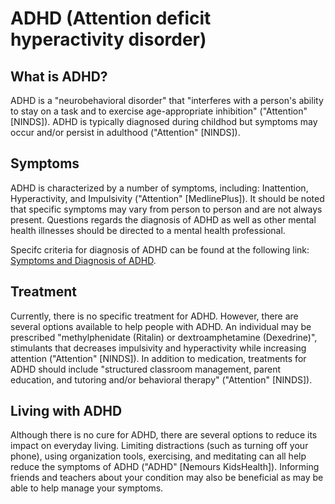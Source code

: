 # ADHD (Attention deficit hyperactivity disorder)
## What is ADHD?
ADHD is a "neurobehavioral disorder" that "interferes with a person's ability to stay on a task and to exercise age-appropriate inhibition" ("Attention" [NINDS]). ADHD is typically diagnosed during childhod but symptoms may occur and/or persist in adulthood ("Attention" [NINDS]).

## Symptoms
ADHD is characterized by a number of symptoms, including: Inattention, Hyperactivity, and Impulsivity ("Attention" [MedlinePlus]). It should be noted that specific symptoms may vary from person to person and are not always present. Questions regards the diagnosis of ADHD as well as other mental health illnesses should be directed to a mental health professional.

Specifc criteria for diagnosis of ADHD can be found at the following link: [Symptoms and Diagnosis of ADHD](https://www.cdc.gov/ncbddd/adhd/diagnosis.html).

## Treatment
Currently, there is no specific treatment for ADHD. However, there are several options available to help people with ADHD. An individual may be prescribed "methylphenidate (Ritalin) or dextroamphetamine (Dexedrine)", stimulants that decreases impulsivity and hyperactivity while increasing attention ("Attention" [NINDS]). In addition to medication, treatments for ADHD should include "structured classroom management, parent education, and tutoring and/or behavioral therapy" ("Attention" [NINDS]).

## Living with ADHD
Although there is no cure for ADHD, there are several options to reduce its impact on everyday living. Limiting distractions (such as turning off your phone), using organization tools, exercising, and meditating can all help reduce the symptoms of ADHD ("ADHD" [Nemours KidsHealth]). Informing friends and teachers about your condition may also be beneficial as may be able to help manage your symptoms.